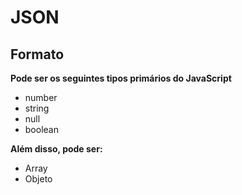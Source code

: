 # JSON

## Formato

**Pode ser os seguintes tipos primários do JavaScript**

- number
- string
- null
- boolean

**Além disso, pode ser:**

- Array
- Objeto